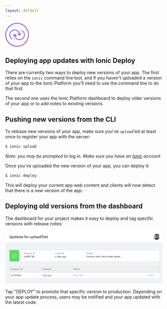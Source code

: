 ```yaml
---
layout: default
---
```


<img src="/img/liveupdate-preview.png" style="width: 76px">

Deploying app updates with Ionic Deploy
-----

There are currently two ways to deploy new versions of your app. The first relies on the `ionic` command line
tool, and if you haven't uploaded a version of your app to the Ionic Platform you'll need to use the command
line to do that first.

The second one uses the Ionic Platform dashboard to deploy older versions of your app or to add notes to existing versions.

## Pushing new versions from the CLI

To release new versions of your app, make sure you've `upload`'ed at least once to register your app with the server:

```bash
$ ionic upload
```

*Note: you may be prompted to log in. Make sure you have an [Ionic](https://apps.ionic.io/signup) account*

Once you've uploaded the new version of your app, you can deploy it:

```bash
$ ionic deploy
```

This will deploy your current app web content and clients will now detect that there is a new version of the app.

## Deploying old versions from the dashboard

The dashboard for your project makes it easy to deploy and tag specific versions with release notes:

<img src="/img/deploy-ss.png" style="max-width: 100%">

Tap "DEPLOY" to promote that specific version to production. Depending on your app update process, users may be notified and your app updated with the latest code.
